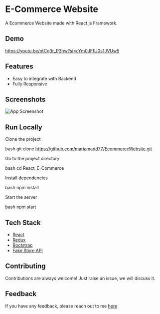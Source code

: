 
# E-Commerce Website

A Ecommerce Website made with React.js Framework.


## Demo
https://youtu.be/otCq3r_P3hw?si=cYm0JFfU0s1JVUw5

## Features

- Easy to integrate with Backend
- Fully Responsive


## Screenshots

![App Screenshot](https://i.ibb.co/tFgwkQ7/IMG-20250418-WA0003.jpg)


## Run Locally

Clone the project

bash
  git clone https://github.com/mariamadd77/EcommerceWebsite.git



Go to the project directory

bash
  cd React_E-Commerce


Install dependencies

bash
  npm install


Start the server

bash
  npm start




## Tech Stack

* [React](https://reactjs.org/)
* [Redux](https://redux.js.org/)
* [Bootstrap](https://getbootstrap.com/)
* [Fake Store API](https://fakestoreapi.com/)

## Contributing

Contributions are always welcome!
Just raise an issue, we will discuss it.


## Feedback

If you have any feedback, please reach out to me [here](https://www.linkedin.com/in/mariam-el-bahi-54684a360)
